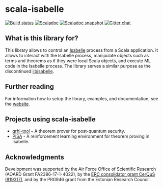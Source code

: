 # scala-isabelle

[![Build status](https://img.shields.io/github/checks-status/dominique-unruh/scala-isabelle/master?label=build)](https://github.com/dominique-unruh/scala-isabelle/actions/workflows/test.yml?query=branch%3Amaster)
[![Scaladoc](https://javadoc.io/badge2/de.unruh/scala-isabelle_2.13/scaladoc.svg)](https://javadoc.io/doc/de.unruh/scala-isabelle_2.13/latest/de/unruh/isabelle/index.html)
[![Scaladoc snapshot](https://img.shields.io/badge/scaladoc-snapshot-brightgreen.svg)](https://oss.sonatype.org/service/local/repositories/snapshots/archive/de/unruh/scala-isabelle_2.13/master-SNAPSHOT/scala-isabelle_2.13-master-SNAPSHOT-javadoc.jar/!/de/unruh/isabelle/index.html)
[![Gitter chat](https://img.shields.io/badge/gitter-chat-brightgreen.svg)](https://gitter.im/dominique-unruh/scala-isabelle?utm_source=badge&utm_medium=badge&utm_campaign=pr-badge&utm_content=badge)

## What is this library for?

This library allows to control an [Isabelle](https://isabelle.in.tum.de/) process
from a Scala application. It allows to interact with the Isabelle process, 
manipulate objects such as terms and theorems as if they were local Scala objects,
and execute ML code in the Isabelle process. The library serves a similar purpose
as the discontinued [libisabelle](https://github.com/larsrh/libisabelle).

## Further reading

For information how to setup the library, examples, and documentation, see the [website](https://dominique-unruh.github.io/scala-isabelle).

## Projects using scala-isabelle

* [qrhl-tool](https://github.com/dominique-unruh/qrhl-tool) – A theorem prover for post-quantum security.
* [PISA](https://github.com/albertqjiang/PISA) - A reinforcement learning environment for theorem proving in Isabelle.

## Acknowledgments

Development was supported by the Air Force Office of Scientific Research (AOARD Grant FA2386-17-1-4022),
by the [ERC consolidator grant CerQuS (819317)](https://www.ut.ee/~unruh/cerqus/), and by the PRG946 grant from the Estonian Research Council.
